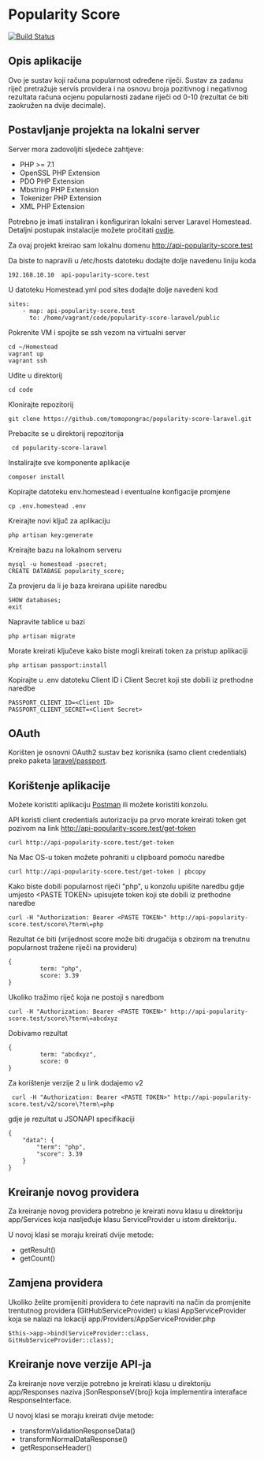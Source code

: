 # Popularity Score

<p>
<a href="https://travis-ci.org/tomopongrac/popularity-score-laravel"><img src="https://travis-ci.org/tomopongrac/popularity-score-laravel.svg" alt="Build Status"></a>

## Opis aplikacije

Ovo je sustav koji računa popularnost određene riječi. Sustav za zadanu riječ pretražuje servis providera i na osnovu broja pozitivnog i negativnog rezultata računa ocjenu popularnosti zadane riječi od 0-10 (rezultat će biti zaokružen na dvije decimale).

## Postavljanje projekta na lokalni server

Server mora zadovoljiti sljedeće zahtjeve:

* PHP >= 7.1
* OpenSSL PHP Extension
* PDO PHP Extension
* Mbstring PHP Extension
* Tokenizer PHP Extension
* XML PHP Extension

Potrebno je imati instaliran i konfiguriran lokalni server Laravel Homestead. Detaljni postupak instalacije možete pročitati [ovdje](https://laravel.com/docs/5.4/homestead#installation-and-setup).

Za ovaj projekt kreirao sam lokalnu domenu http://api-popularity-score.test

Da biste to napravili u /etc/hosts datoteku dodajte dolje navedenu liniju koda

    192.168.10.10  api-popularity-score.test

U datoteku Homestead.yml pod sites dodajte dolje navedeni kod

    sites:
        - map: api-popularity-score.test
          to: /home/vagrant/code/popularity-score-laravel/public

Pokrenite VM i spojite se ssh vezom na virtualni server

    cd ~/Homestead
    vagrant up
    vagrant ssh

Uđite u direktorij

    cd code

Klonirajte repozitorij

    git clone https://github.com/tomopongrac/popularity-score-laravel.git

Prebacite se u direktorij repozitorija
 
     cd popularity-score-laravel

Instalirajte sve komponente aplikacije

    composer install

Kopirajte datoteku env.homestead i eventualne konfigacije promjene

    cp .env.homestead .env

Kreirajte novi ključ za aplikaciju

    php artisan key:generate

Kreirajte bazu na lokalnom serveru

    mysql -u homestead -psecret;
    CREATE DATABASE popularity_score;

Za provjeru da li je baza kreirana upišite naredbu

    SHOW databases;
    exit

Napravite tablice u bazi

    php artisan migrate

Morate kreirati ključeve kako biste mogli kreirati token za pristup aplikaciji

    php artisan passport:install

Kopirajte u .env datoteku Client ID i Client Secret koji ste dobili iz prethodne naredbe

    PASSPORT_CLIENT_ID=<Client ID>
    PASSPORT_CLIENT_SECRET=<Client Secret>

## OAuth

Korišten je osnovni OAuth2 sustav bez korisnika (samo client credentials) preko paketa [laravel/passport](https://github.com/laravel/passport/tree/3.0).

## Korištenje aplikacije

Možete koristiti aplikaciju [Postman](https://www.getpostman.com) ili možete koristiti konzolu.

API koristi client credentials autorizaciju pa prvo morate kreirati token get pozivom na link http://api-popularity-score.test/get-token

    curl http://api-popularity-score.test/get-token

Na Mac OS-u token možete  pohraniti u clipboard pomoću naredbe

    curl http://api-popularity-score.test/get-token | pbcopy

Kako biste dobili popularnost riječi "php", u konzolu upišite naredbu gdje umjesto \<PASTE TOKEN> upisujete token koji ste dobili iz prethodne naredbe

    curl -H "Authorization: Bearer <PASTE TOKEN>" http://api-popularity-score.test/score\?term\=php

Rezultat će biti (vrijednost score može biti drugačija s obzirom na trenutnu popularnost tražene riječi na provideru)

    {
             term: "php",
             score: 3.39
    }

Ukoliko tražimo riječ koja ne postoji s naredbom

    curl -H "Authorization: Bearer <PASTE TOKEN>" http://api-popularity-score.test/score\?term\=abcdxyz

Dobivamo rezultat

    {
             term: "abcdxyz",
             score: 0
    }
 
 Za korištenje verzije 2 u link dodajemo v2
 
     curl -H "Authorization: Bearer <PASTE TOKEN>" http://api-popularity-score.test/v2/score\?term\=php

gdje je rezultat u JSONAPI specifikaciji

    {
        "data": {
            "term": "php",
            "score": 3.39
        }
    }

## Kreiranje novog providera

Za kreiranje novog providera potrebno je kreirati novu klasu u direktoriju app/Services koja nasljeđuje klasu ServiceProvider u istom direktoriju.

U novoj klasi se moraju kreirati dvije metode:

* getResult()
* getCount()

## Zamjena providera

Ukoliko želite promijeniti providera to ćete napraviti na način da promjenite trentutnog providera (GitHubServiceProvider) u klasi AppServiceProvider koja se nalazi na lokaciji app/Providers/AppServiceProvider.php

    $this->app->bind(ServiceProvider::class, GitHubServiceProvider::class);

## Kreiranje nove verzije API-ja

Za kreiranje nove verzije potrebno je kreirati klasu u direktoriju app/Responses naziva jSonResponseV{broj} koja implementira interaface ResponseInterface.

U novoj klasi se moraju kreirati dvije metode:

* transformValidationResponseData()
* transformNormalDataResponse()
* getResponseHeader()